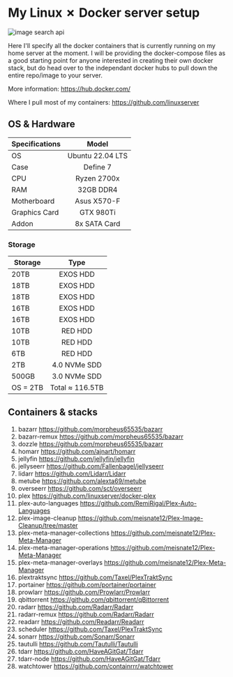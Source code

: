 # My Linux ✗ Docker server setup

![image search api](https://miro.medium.com/v2/resize:fit:1400/format:webp/1*Wu-YcRkS4CQUFQcY_rcdtw.png)

Here I'll specify all the docker containers that is currently running on my home server at the moment. I will be providing the docker-compose files as a good starting point for anyone interested in creating their own docker stack, but do head over to the independant docker hubs to pull down the entire repo/image to your server. 

More information: https://hub.docker.com/

Where I pull most of my containers: https://github.com/linuxserver

## OS & Hardware

| Specifications  |Model | 
| ------------- |:-------------:| 
| OS     | Ubuntu 22.04 LTS | 
| Case     | Define 7 | 
| CPU      | Ryzen 2700x | 
| RAM | 32GB DDR4 | 
| Motherboard | Asus X570-F | 
| Graphics Card | GTX 980Ti | 
| Addon | 8x SATA Card |  

### Storage

| Storage  | Type |
| ------------- |:-------------:|
| 20TB | EXOS HDD | 
| 18TB | EXOS HDD | 
| 18TB | EXOS HDD | 
| 16TB | EXOS HDD | 
| 16TB | EXOS HDD | 
| 10TB | RED HDD | 
| 10TB | RED HDD |  
| 6TB | RED HDD | 
| 2TB | 4.0 NVMe SDD | 
| 500GB | 3.0 NVMe SDD |
| OS = 2TB | Total ≈ 116.5TB |


## Containers & stacks
1. bazarr https://github.com/morpheus65535/bazarr
2. bazarr-remux https://github.com/morpheus65535/bazarr
3. dozzle https://github.com/morpheus65535/bazarr
4. homarr https://github.com/ajnart/homarr
5. jellyfin https://github.com/jellyfin/jellyfin 
6. jellyseerr https://github.com/Fallenbagel/jellyseerr
7. lidarr https://github.com/Lidarr/Lidarr
8. metube https://github.com/alexta69/metube
9. overseerr https://github.com/sct/overseerr
10. plex https://github.com/linuxserver/docker-plex
11. plex-auto-languages https://github.com/RemiRigal/Plex-Auto-Languages
12. plex-image-cleanup https://github.com/meisnate12/Plex-Image-Cleanup/tree/master
13. plex-meta-manager-collections https://github.com/meisnate12/Plex-Meta-Manager
14. plex-meta-manager-operations https://github.com/meisnate12/Plex-Meta-Manager
15. plex-meta-manager-overlays https://github.com/meisnate12/Plex-Meta-Manager
16. plextraktsync https://github.com/Taxel/PlexTraktSync
17. portainer https://github.com/portainer/portainer
18. prowlarr https://github.com/Prowlarr/Prowlarr
19. qbittorrent https://github.com/qbittorrent/qBittorrent
20. radarr https://github.com/Radarr/Radarr
21. radarr-remux https://github.com/Radarr/Radarr
22. readarr https://github.com/Readarr/Readarr
23. scheduler https://github.com/Taxel/PlexTraktSync
24. sonarr https://github.com/Sonarr/Sonarr
25. tautulli https://github.com/Tautulli/Tautulli
26. tdarr https://github.com/HaveAGitGat/Tdarr
27. tdarr-node https://github.com/HaveAGitGat/Tdarr
28. watchtower https://github.com/containrrr/watchtower
